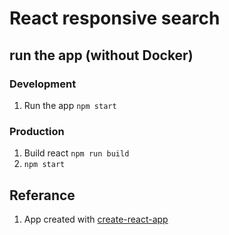 # React responsive search

## run the app (without Docker)
### Development
1. Run the app `npm start`

### Production
1. Build react `npm run build`
2. `npm start`

## Referance
1. App created with [create-react-app](https://github.com/facebook/create-react-app/blob/master/packages/react-scripts/template/README.md)